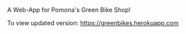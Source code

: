 A Web-App for Pomona's Green Bike Shop!

To view updated version: https://greenbikes.herokuapp.com

